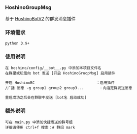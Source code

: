 ### HoshinoGroupMsg

基于 [HoshinoBotV2](https://github.com/Ice-Cirno/HoshinoBot) 的群发消息插件

### 环境需求
```
python 3.9+
```

### 使用说明
```
在 hoshino/config/__bot__.py 中添加本项目文件名
在群里或私信向 bot 发送 [开启 HoshinoGruopMsg] 启用插件

开启 HoshinoBC                            ：启用插件
/广播 消息 -g group1 group2 group3...       ：向指定群发送消息

重启成功之后会在群聊中发送 [bot名 启动成功]
```

### 额外说明
```
可在 main.py 中添加快捷发送的群号组
详细请使用 ctrl+f 搜索：# 群组 mark
```
